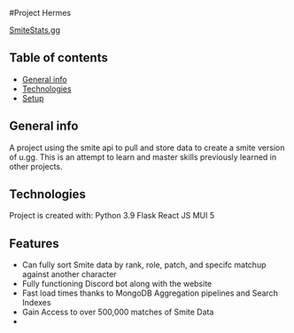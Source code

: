 #Project Hermes

[SmiteStats.gg](https://www.smitestats.gg/#/)
## Table of contents
* [General info](#general-info)
* [Technologies](#technologies)
* [Setup](#setup)

## General info
A project using the smite api to pull and store data to create a smite version of u.gg. This is an attempt to learn and master skills previously learned in other projects.
	
## Technologies
Project is created with:
Python 3.9
Flask
React JS
MUI 5
	
## Features
- Can fully sort Smite data by rank, role, patch, and specifc matchup against another character
- Fully functioning Discord bot along with the website
- Fast load times thanks to MongoDB Aggregation pipelines and Search Indexes
- Gain Access to over 500,000 matches of Smite Data
- 
